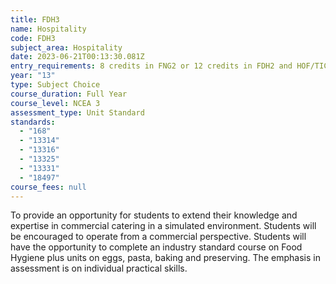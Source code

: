 ```yaml
---
title: FDH3
name: Hospitality
code: FDH3
subject_area: Hospitality
date: 2023-06-21T00:13:30.081Z
entry_requirements: 8 credits in FNG2 or 12 credits in FDH2 and HOF/TIC approval.
year: "13"
type: Subject Choice
course_duration: Full Year
course_level: NCEA 3
assessment_type: Unit Standard
standards:
  - "168"
  - "13314"
  - "13316"
  - "13325"
  - "13331"
  - "18497"
course_fees: null
---
```

To provide an opportunity for students to extend their knowledge and expertise in commercial catering in a simulated environment. Students will be encouraged to operate from a commercial perspective. Students will have the opportunity to complete an industry standard course on Food Hygiene plus units on eggs, pasta, baking and preserving. The emphasis in assessment is on individual practical skills.